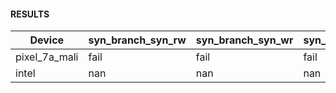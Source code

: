 #### RESULTS


| Device        | syn_branch_syn_rw   | syn_branch_syn_wr   | syn_branch_syn_ww   | syn_lock_step_rw   | syn_lock_step_wr   | syn_lock_step_ww   | syn_subgroup_op_rw   | syn_subgroup_op_wr   | syn_subgroup_op_ww   | syn_memory_converge_ww   | syn_memory_converge_ra   |
|---------------|---------------------|---------------------|---------------------|--------------------|--------------------|--------------------|----------------------|----------------------|----------------------|--------------------------|--------------------------|
| pixel_7a_mali | fail                | fail                | fail                | fail               | fail               | fail               | fail                 | nan                  | nan                  | nan                      | nan                      |
| intel         | nan                 | nan                 | nan                 | pass               | pass               | pass               | pass                 | pass                 | pass                 | fail                     | fail                     |